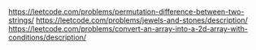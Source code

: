 https://leetcode.com/problems/permutation-difference-between-two-strings/
https://leetcode.com/problems/jewels-and-stones/description/
https://leetcode.com/problems/convert-an-array-into-a-2d-array-with-conditions/description/
